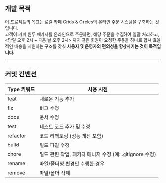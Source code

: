 ## 개발 목적
이 프로젝트의 목표는 로컬 카페 Grids & Circles의 온라인 주문 시스템을 구축하는 것입니다. <br>
고객이 커피 원두 패키지를 온라인으로 주문하면, 해당 주문을 수집하여 일괄 처리하고, <당일 오후 2시 ~ 다음 날 오후 2시> 까지 같은 회원이 요청한 주문을 하나로 합쳐 효율적인 배송을 지원하는 구조를 갖춰 __사용자 및 운영자의 편의성을 향상시키는 것이 목적입니다.__

---

## 커밋 컨벤션
|Type 키워드|사용 시점|
|------|---|
|feat|새로운 기능 추가|
|fix|버그 수정|
|docs|문서 수정|
|test|테스트 코드 추가 및 수정|
|refactor|코드 리팩토링 (성능 개선 포함)|
|build|빌드 파일 수정|
|chore|빌드 관련 작업, 패키지 매니저 수정 (예: .gitignore 수정)|
|rename|파일/폴더명 변경만 수행한 경우|
|remove|파일/폴더 삭제|
